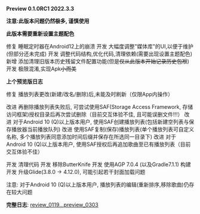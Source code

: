 **Preview 0.1.0RC1 2022.3.3**

**注意:此版本问题仍然<del>极多</del>, 谨慎使用**

**此版本需要重新设置主题配色**

修复 睡眠定时器在Android12上的崩溃
开发 大幅度调整"媒体库"的UI,以便于维护(但部分还未完成)
开发 调整代码结构,优化代码,清理依赖(需要出现设置主题配色)
新增 添加清理旧版本历史残留文件配置功能(但是<del>仅从此版本开始记录历史包袱</del>)
开发 极限混淆,实现Apk<del>小而美</del>


__上个预览版日志__

修复 播放列表更改(新建/改名/删除)后,未能及时刷新（仅限App内操作）

改进 再删除播放列表失败后, 可尝试使用SAF(Storage Access Framework, 存储访问框架)授权目录后再次尝试删除（目前交互体验不佳, 且可能误删文件!!!）
改进 对于Android 10 (Q)以上版本用户, 使用SAF创建播放列表(包括新建空列表与保存播放器当前播放队列)
改进 使用SAF复制(保存)播放列表(单个播放列表可自定义名称, 多个播放列表同意添加时间后缀并保存在所选同一目录下)
改进 对于Android 10 (Q)以上版本用户, 使用SAF授权后再追加歌曲至已有播放列表（目前交互体验不佳）

开发 清理代码
开发 移除ButterKnife
开发 使用AGP 7.0.4 (以及Gradle7.1.1) 构建
开发 升级Glide(3.8.0 -> 4.12.0), 可能引起若干封面加载问题

注意: 对于Android 10 (Q)以上版本用户, 播放列表的编辑(重新排序,移除歌曲)仍存在较大问题

**完整日志**: [review_0119...preview_0303](https://github.com/chr56/Phonograph_Plus/compare/preview_0119...preview_0303)
